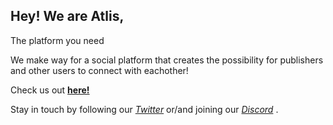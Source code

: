 ## Hey! We are Atlis,

The platform you need

We make way for a social platform that creates the possibility for publishers and other users to connect with eachother!

Check us out [**here!**](https://atlis.cc)

Stay in touch by following our [*Twitter*](https://twitter.com/atliscc) or/and joining our [*Discord*](https://discord.gg/9A4wN2QeP5) .

